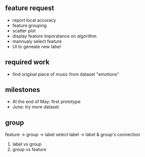 ## feature request
+ report local accuracy
+ feature grouping
+ scatter plot
+ display feature imporatance on algorithm
+ mannualy select feature
+ UI to geneate new label

## required work
+ find original piece of music from dataset "emotions"

## milestones
+ At the end of May: first prototype
+ June: try more dataset

## group
feature -> group -> label
select label -> label & group's connection
1. label vs group
2. group vs feature